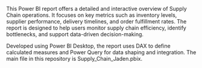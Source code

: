 This Power BI report offers a detailed and interactive overview of Supply Chain operations. It focuses on key metrics such as inventory levels, supplier performance, delivery timelines, and order fulfillment rates. The report is designed to help users monitor supply chain efficiency, identify bottlenecks, and support data-driven decision-making.

Developed using Power BI Desktop, the report uses DAX to define calculated measures and Power Query for data shaping and integration. The main file in this repository is Supply_Chain_Jaden.pbix.


